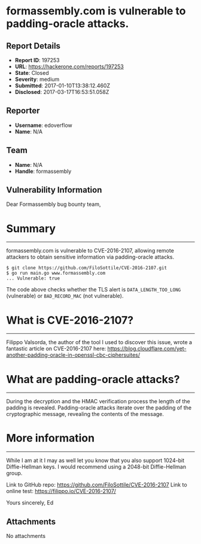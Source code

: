 # formassembly.com is vulnerable to padding-oracle attacks.

## Report Details
- **Report ID**: 197253
- **URL**: https://hackerone.com/reports/197253
- **State**: Closed
- **Severity**: medium
- **Submitted**: 2017-01-10T13:38:12.460Z
- **Disclosed**: 2017-03-17T16:53:51.058Z

## Reporter
- **Username**: edoverflow
- **Name**: N/A

## Team
- **Name**: N/A
- **Handle**: formassembly

## Vulnerability Information
Dear Formassembly bug bounty team,

# Summary
---

formassembly.com is vulnerable to CVE-2016-2107, allowing remote attackers to obtain sensitive information via padding-oracle attacks.

~~~
$ git clone https://github.com/FiloSottile/CVE-2016-2107.git
$ go run main.go www.formassembly.com
... Vulnerable: true
~~~

The code above checks whether the TLS alert is `DATA_LENGTH_TOO_LONG` (vulnerable) or `BAD_RECORD_MAC` (not vulnerable).

# What is CVE-2016-2107?
---

Filippo Valsorda, the author of the tool I used to discover this issue, wrote a fantastic article on CVE-2016-2107 here: https://blog.cloudflare.com/yet-another-padding-oracle-in-openssl-cbc-ciphersuites/

# What are padding-oracle attacks?
---

During the decryption and the HMAC verification process the length of the padding is revealed. Padding-oracle attacks iterate over the padding of the cryptographic message, revealing the contents of the message.

# More information
---

While I am at it I may as well let you know that you also support 1024-bit Diffie-Hellman keys. I would recommend using a 2048-bit Diffie-Hellman group.

Link to GitHub repo: https://github.com/FiloSottile/CVE-2016-2107
Link to online test: https://filippo.io/CVE-2016-2107/

Yours sincerely,
Ed



## Attachments
No attachments
